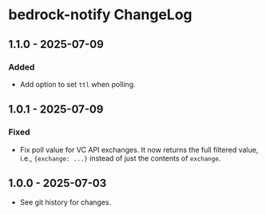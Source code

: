 # bedrock-notify ChangeLog

## 1.1.0 - 2025-07-09

### Added
- Add option to set `ttl` when polling.

## 1.0.1 - 2025-07-09

### Fixed
- Fix poll value for VC API exchanges. It now returns the full filtered value,
  i.e., `{exchange: ...}` instead of just the contents of `exchange`.

## 1.0.0 - 2025-07-03

- See git history for changes.
